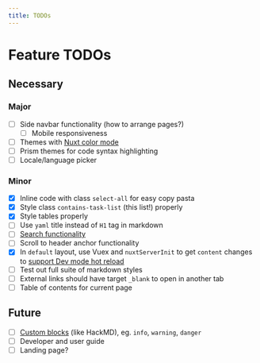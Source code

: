 ```yaml
---
title: TODOs
---
```


# Feature TODOs

## Necessary

### Major

- [ ] Side navbar functionality (how to arrange pages?)
  - [ ] Mobile responsiveness
- [ ] Themes with [Nuxt color mode](https://nuxtjs.org/blog/going-dark-with-nuxtjs-color-mode/)
- [ ] Prism themes for code syntax highlighting
- [ ] Locale/language picker

### Minor

- [x] Inline code with class `select-all` for easy copy pasta
- [x] Style class `contains-task-list` (this list!) properly
- [x] Style tables properly
- [ ] Use `yaml` title instead of `H1` tag in markdown
- [ ] [Search functionality](https://content.nuxtjs.org/examples#search)
- [ ] Scroll to header anchor functionality
- [x] In `default` layout, use Vuex and `nuxtServerInit` to get `content` changes to [support Dev mode hot reload](https://content.nuxtjs.org/advanced#handling-hot-reload)
- [ ] Test out full suite of markdown styles
- [ ] External links should have target `_blank` to open in another tab
- [ ] Table of contents for current page

## Future

- [ ] [Custom blocks](https://content.nuxtjs.org/configuration#markdownremarkplugins) (like HackMD), eg. `info`, `warning`, `danger`
- [ ] Developer and user guide
- [ ] Landing page?
